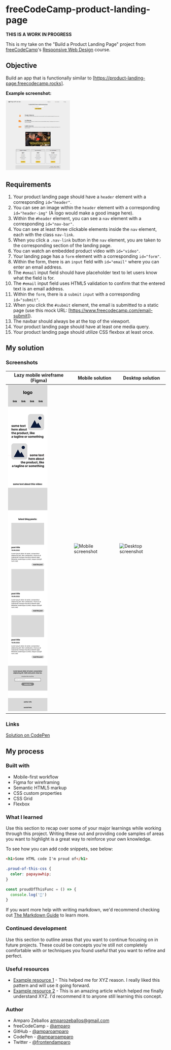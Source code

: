 
# freeCodeCamp-product-landing-page

**THIS IS A WORK IN PROGRESS**

This is my take on the "Build a Product Landing Page" project from [freeCodeCamp](http://freecodecamp.org)'s [Responsive Web Design](https://www.freecodecamp.org/learn/2022/responsive-web-design/) course.

## Objective

Build an app that is functionally similar to [https://product-landing-page.freecodecamp.rocks].

**Example screenshot:**  

<img src="images/fcc-desktop-screenshot.png" width=40% alt="Screenshot of freeCodeCamp's example">  

## Requirements

1. Your product landing page should have a `header` element with a corresponding `id="header"`.
2. You can see an image within the `header` element with a corresponding `id="header-img"` (A logo would make a good image here).
3. Within the `#header` element, you can see a `nav` element with a corresponding `id="nav-bar"`.
4. You can see at least three clickable elements inside the `nav` element, each with the class `nav-link`.
5. When you click a `.nav-link` button in the `nav` element, you are taken to the corresponding section of the landing page.
6. You can watch an embedded product video with `id="video"`.
7. Your landing page has a `form` element with a corresponding `id="form"`.
8. Within the form, there is an `input` field with `id="email"` where you can enter an email address.
9. The `#email` input field should have placeholder text to let users know what the field is for.
10. The `#email` input field uses HTML5 validation to confirm that the entered text is an email address.
11. Within the `form`, there is a `submit` `input` with a corresponding `id="submit"`.
12. When you click the `#submit` element, the email is submitted to a static page (use this mock URL: [https://www.freecodecamp.com/email-submit]).
13. The navbar should always be at the top of the viewport.
14. Your product landing page should have at least one media query.
15. Your product landing page should utilize CSS flexbox at least once.

## My solution

### Screenshots

| Lazy mobile wireframe (Figma) | Mobile solution | Desktop solution |
| ------------- | ------------- | ------------- |
| ![Lazy mobile wireframe on Figma](images/rough-mobile-wireframe.png)  | ![Mobile screenshot](screenshot-mobile.png) | ![Desktop screenshot](screenshot-desktop.png)

### Links

[Solution on CodePen](https://codepen.io/amparoamparo/)

## My process

### Built with

* Mobile-first workflow
* Figma for wireframing
* Semantic HTML5 markup
* CSS custom properties
* CSS Grid
* Flexbox

### What I learned

Use this section to recap over some of your major learnings while working through this project. Writing these out and providing code samples of areas you want to highlight is a great way to reinforce your own knowledge.

To see how you can add code snippets, see below:

```html
<h1>Some HTML code I'm proud of</h1>
```

```css
.proud-of-this-css {
  color: papayawhip;
}
```

```js
const proudOfThisFunc = () => {
  console.log('🎉')
}
```

If you want more help with writing markdown, we'd recommend checking out [The Markdown Guide](https://www.markdownguide.org/) to learn more.

### Continued development

Use this section to outline areas that you want to continue focusing on in future projects. These could be concepts you're still not completely comfortable with or techniques you found useful that you want to refine and perfect.

### Useful resources

* [Example resource 1](https://www.example.com) - This helped me for XYZ reason. I really liked this pattern and will use it going forward.
* [Example resource 2](https://www.example.com) - This is an amazing article which helped me finally understand XYZ. I'd recommend it to anyone still learning this concept.

### Author

* Amparo Zeballos [amparozeballos@gmail.com](mailto:amparozeballos@gmail.com)
* freeCodeCamp - [@amparo](https://www.freecodecamp.org/amparo)
* GitHub - [@amparoamparo](https://github.com/amparoamparo)
* CodePen - [@amparoamparo](https://codepen.io/amparoamparo)
* Twitter - [@frontendamparo](https://twitter.com/frontendamparo)
